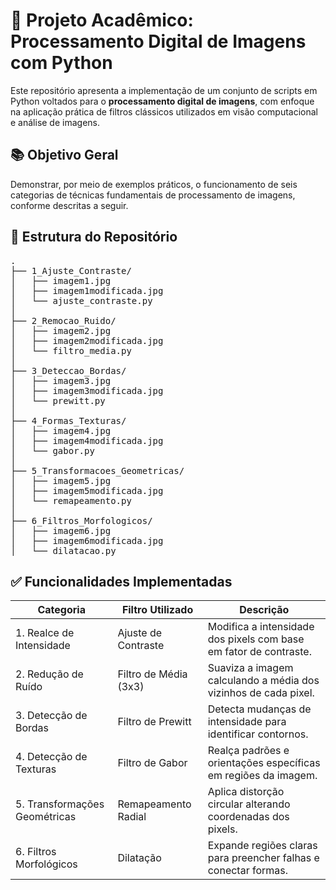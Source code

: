 <h1>🧪 Projeto Acadêmico: Processamento Digital de Imagens com Python</h1>

<p>Este repositório apresenta a implementação de um conjunto de scripts em Python voltados para o <strong>processamento digital de imagens</strong>, com enfoque na aplicação prática de filtros clássicos utilizados em visão computacional e análise de imagens.</p>

<h2>📚 Objetivo Geral</h2>
<p>Demonstrar, por meio de exemplos práticos, o funcionamento de seis categorias de técnicas fundamentais de processamento de imagens, conforme descritas a seguir.</p>

<h2>🧭 Estrutura do Repositório</h2>

<pre>
.
├── 1_Ajuste_Contraste/
│   ├── imagem1.jpg
│   ├── imagem1modificada.jpg
│   └── ajuste_contraste.py
│
├── 2_Remocao_Ruido/
│   ├── imagem2.jpg
│   ├── imagem2modificada.jpg
│   └── filtro_media.py
│
├── 3_Deteccao_Bordas/
│   ├── imagem3.jpg
│   ├── imagem3modificada.jpg
│   └── prewitt.py
│
├── 4_Formas_Texturas/
│   ├── imagem4.jpg
│   ├── imagem4modificada.jpg
│   └── gabor.py
│
├── 5_Transformacoes_Geometricas/
│   ├── imagem5.jpg
│   ├── imagem5modificada.jpg
│   └── remapeamento.py
│
├── 6_Filtros_Morfologicos/
│   ├── imagem6.jpg
│   ├── imagem6modificada.jpg
│   └── dilatacao.py
</pre>

<h2>✅ Funcionalidades Implementadas</h2>

<table>
  <thead>
    <tr>
      <th>Categoria</th>
      <th>Filtro Utilizado</th>
      <th>Descrição</th>
    </tr>
  </thead>
  <tbody>
    <tr>
      <td>1. Realce de Intensidade</td>
      <td>Ajuste de Contraste</td>
      <td>Modifica a intensidade dos pixels com base em fator de contraste.</td>
    </tr>
    <tr>
      <td>2. Redução de Ruído</td>
      <td>Filtro de Média (3x3)</td>
      <td>Suaviza a imagem calculando a média dos vizinhos de cada pixel.</td>
    </tr>
    <tr>
      <td>3. Detecção de Bordas</td>
      <td>Filtro de Prewitt</td>
      <td>Detecta mudanças de intensidade para identificar contornos.</td>
    </tr>
    <tr>
      <td>4. Detecção de Texturas</td>
      <td>Filtro de Gabor</td>
      <td>Realça padrões e orientações específicas em regiões da imagem.</td>
    </tr>
    <tr>
      <td>5. Transformações Geométricas</td>
      <td>Remapeamento Radial</td>
      <td>Aplica distorção circular alterando coordenadas dos pixels.</td>
    </tr>
    <tr>
      <td>6. Filtros Morfológicos</td>
      <td>Dilatação</td>
      <td>Expande regiões claras para preencher falhas e conectar formas.</td>
    </tr>
  </tbody>
</table>

</ol>

